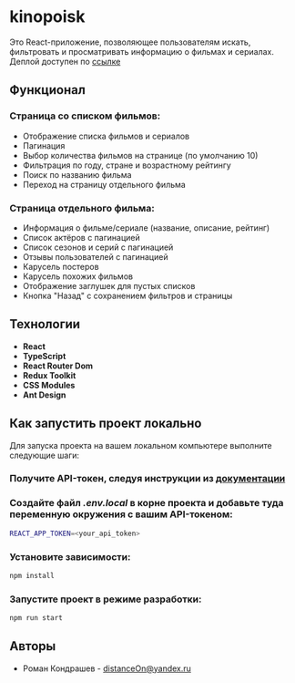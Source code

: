 # kinopoisk

Это React-приложение, позволяющее пользователям искать, фильтровать и просматривать информацию о фильмах и сериалах.
Деплой доступен по [ссылке](https://main--imaginative-taffy-f8ab97.netlify.app)

## Функционал

### Страница со списком фильмов:

- Отображение списка фильмов и сериалов
- Пагинация
- Выбор количества фильмов на странице (по умолчанию 10)
- Фильтрация по году, стране и возрастному рейтингу
- Поиск по названию фильма
- Переход на страницу отдельного фильма

### Страница отдельного фильма:

- Информация о фильме/сериале (название, описание, рейтинг)
- Список актёров с пагинацией
- Список сезонов и серий с пагинацией
- Отзывы пользователей с пагинацией
- Карусель постеров
- Карусель похожих фильмов
- Отображение заглушек для пустых списков
- Кнопка "Назад" с сохранением фильтров и страницы

## Технологии

- **React**
- **TypeScript**
- **React Router Dom**
- **Redux Toolkit**
- **CSS Modules**
- **Ant Design**

## Как запустить проект локально

Для запуска проекта на вашем локальном компьютере выполните следующие шаги:

### Получите API-токен, следуя инструкции из [документации](https://api.kinopoisk.dev/documentation#/Фильмы%2C%20сериалы%2C%20и%20т.д./MovieController_findManyByQueryV1_4)

### Создайте файл _.env.local_ в корне проекта и добавьте туда переменную окружения с вашим API-токеном:

```bash
REACT_APP_TOKEN=<your_api_token>
```

### Установите зависимости:

```bash
npm install
```

### Запустите проект в режиме разработки:

```bash
npm run start
```

## Авторы

- Роман Кондрашев - distanceOn@yandex.ru
